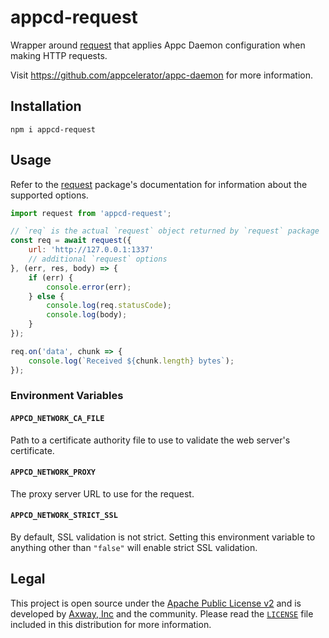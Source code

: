 # appcd-request

Wrapper around [request](https://npmjs.org/package/request) that applies Appc Daemon configuration
when making HTTP requests.

Visit https://github.com/appcelerator/appc-daemon for more information.

## Installation

	npm i appcd-request

## Usage

Refer to the [request](https://npmjs.org/package/request) package's documentation for information
about the supported options.

```js
import request from 'appcd-request';

// `req` is the actual `request` object returned by `request` package
const req = await request({
	url: 'http://127.0.0.1:1337'
	// additional `request` options
}, (err, res, body) => {
	if (err) {
		console.error(err);
	} else {
		console.log(req.statusCode);
		console.log(body);
	}
});

req.on('data', chunk => {
	console.log(`Received ${chunk.length} bytes`);
});
```

### Environment Variables

#### `APPCD_NETWORK_CA_FILE`

Path to a certificate authority file to use to validate the web server's certificate.

#### `APPCD_NETWORK_PROXY`

The proxy server URL to use for the request.

#### `APPCD_NETWORK_STRICT_SSL`

By default, SSL validation is not strict. Setting this environment variable to anything other than
`"false"` will enable strict SSL validation.

## Legal

This project is open source under the [Apache Public License v2][1] and is developed by
[Axway, Inc](http://www.axway.com/) and the community. Please read the [`LICENSE`][1] file included
in this distribution for more information.

[1]: https://github.com/appcelerator/appc-daemon/blob/master/packages/appcd-request/LICENSE
